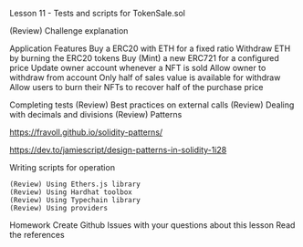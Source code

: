 Lesson 11 - Tests and scripts for TokenSale.sol

(Review) Challenge explanation

Application Features
    Buy a ERC20 with ETH for a fixed ratio
    Withdraw ETH by burning the ERC20 tokens
    Buy (Mint) a new ERC721 for a configured price
    Update owner account whenever a NFT is sold
    Allow owner to withdraw from account
        Only half of sales value is available for withdraw
    Allow users to burn their NFTs to recover half of the purchase price

Completing tests
    (Review) Best practices on external calls
    (Review) Dealing with decimals and divisions
    (Review) Patterns

https://fravoll.github.io/solidity-patterns/

https://dev.to/jamiescript/design-patterns-in-solidity-1i28

Writing scripts for operation

    (Review) Using Ethers.js library
    (Review) Using Hardhat toolbox
    (Review) Using Typechain library
    (Review) Using providers

Homework
    Create Github Issues with your questions about this lesson
    Read the references